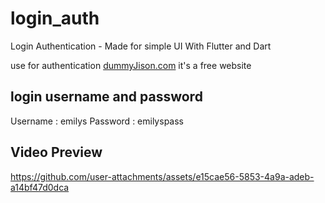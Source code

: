 # login_auth

Login Authentication - Made for simple UI With Flutter and Dart

use for authentication [dummyJison.com](https://dummyjson.com/docs/auth) it's a free website


## login username and password
Username : emilys
Password : emilyspass

## Video Preview


https://github.com/user-attachments/assets/e15cae56-5853-4a9a-adeb-a14bf47d0dca




